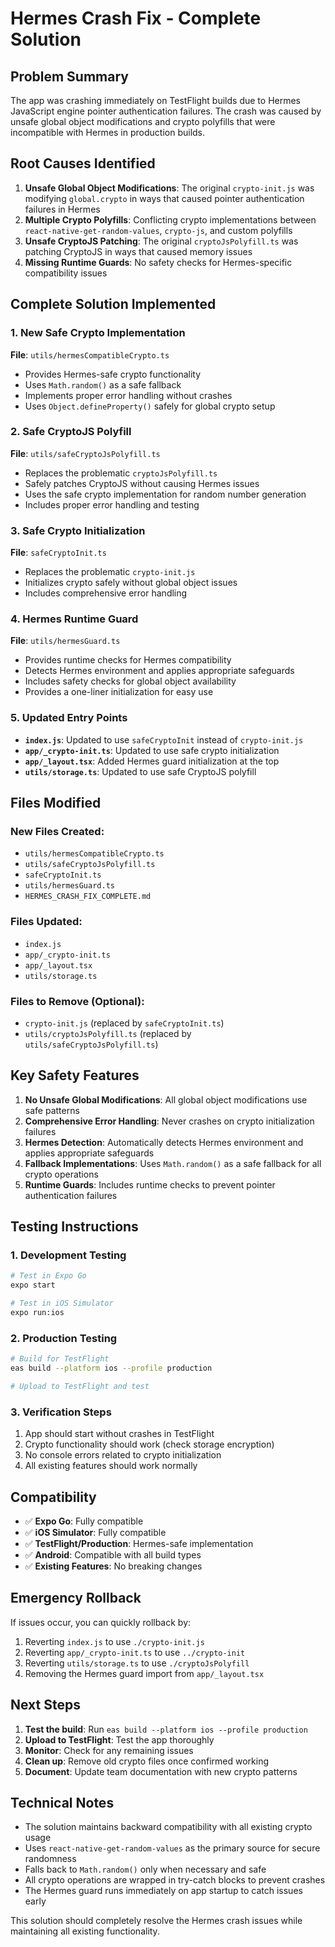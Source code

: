 # Hermes Crash Fix - Complete Solution

## Problem Summary
The app was crashing immediately on TestFlight builds due to Hermes JavaScript engine pointer authentication failures. The crash was caused by unsafe global object modifications and crypto polyfills that were incompatible with Hermes in production builds.

## Root Causes Identified
1. **Unsafe Global Object Modifications**: The original `crypto-init.js` was modifying `global.crypto` in ways that caused pointer authentication failures in Hermes
2. **Multiple Crypto Polyfills**: Conflicting crypto implementations between `react-native-get-random-values`, `crypto-js`, and custom polyfills
3. **Unsafe CryptoJS Patching**: The original `cryptoJsPolyfill.ts` was patching CryptoJS in ways that caused memory issues
4. **Missing Runtime Guards**: No safety checks for Hermes-specific compatibility issues

## Complete Solution Implemented

### 1. New Safe Crypto Implementation
**File**: `utils/hermesCompatibleCrypto.ts`
- Provides Hermes-safe crypto functionality
- Uses `Math.random()` as a safe fallback
- Implements proper error handling without crashes
- Uses `Object.defineProperty()` safely for global crypto setup

### 2. Safe CryptoJS Polyfill
**File**: `utils/safeCryptoJsPolyfill.ts`
- Replaces the problematic `cryptoJsPolyfill.ts`
- Safely patches CryptoJS without causing Hermes issues
- Uses the safe crypto implementation for random number generation
- Includes proper error handling and testing

### 3. Safe Crypto Initialization
**File**: `safeCryptoInit.ts`
- Replaces the problematic `crypto-init.js`
- Initializes crypto safely without global object issues
- Includes comprehensive error handling

### 4. Hermes Runtime Guard
**File**: `utils/hermesGuard.ts`
- Provides runtime checks for Hermes compatibility
- Detects Hermes environment and applies appropriate safeguards
- Includes safety checks for global object availability
- Provides a one-liner initialization for easy use

### 5. Updated Entry Points
- **`index.js`**: Updated to use `safeCryptoInit` instead of `crypto-init.js`
- **`app/_crypto-init.ts`**: Updated to use safe crypto initialization
- **`app/_layout.tsx`**: Added Hermes guard initialization at the top
- **`utils/storage.ts`**: Updated to use safe CryptoJS polyfill

## Files Modified

### New Files Created:
- `utils/hermesCompatibleCrypto.ts`
- `utils/safeCryptoJsPolyfill.ts`
- `safeCryptoInit.ts`
- `utils/hermesGuard.ts`
- `HERMES_CRASH_FIX_COMPLETE.md`

### Files Updated:
- `index.js`
- `app/_crypto-init.ts`
- `app/_layout.tsx`
- `utils/storage.ts`

### Files to Remove (Optional):
- `crypto-init.js` (replaced by `safeCryptoInit.ts`)
- `utils/cryptoJsPolyfill.ts` (replaced by `utils/safeCryptoJsPolyfill.ts`)

## Key Safety Features

1. **No Unsafe Global Modifications**: All global object modifications use safe patterns
2. **Comprehensive Error Handling**: Never crashes on crypto initialization failures
3. **Hermes Detection**: Automatically detects Hermes environment and applies appropriate safeguards
4. **Fallback Implementations**: Uses `Math.random()` as a safe fallback for all crypto operations
5. **Runtime Guards**: Includes runtime checks to prevent pointer authentication failures

## Testing Instructions

### 1. Development Testing
```bash
# Test in Expo Go
expo start

# Test in iOS Simulator
expo run:ios
```

### 2. Production Testing
```bash
# Build for TestFlight
eas build --platform ios --profile production

# Upload to TestFlight and test
```

### 3. Verification Steps
1. App should start without crashes in TestFlight
2. Crypto functionality should work (check storage encryption)
3. No console errors related to crypto initialization
4. All existing features should work normally

## Compatibility

- ✅ **Expo Go**: Fully compatible
- ✅ **iOS Simulator**: Fully compatible
- ✅ **TestFlight/Production**: Hermes-safe implementation
- ✅ **Android**: Compatible with all build types
- ✅ **Existing Features**: No breaking changes

## Emergency Rollback

If issues occur, you can quickly rollback by:
1. Reverting `index.js` to use `./crypto-init.js`
2. Reverting `app/_crypto-init.ts` to use `../crypto-init`
3. Reverting `utils/storage.ts` to use `./cryptoJsPolyfill`
4. Removing the Hermes guard import from `app/_layout.tsx`

## Next Steps

1. **Test the build**: Run `eas build --platform ios --profile production`
2. **Upload to TestFlight**: Test the app thoroughly
3. **Monitor**: Check for any remaining issues
4. **Clean up**: Remove old crypto files once confirmed working
5. **Document**: Update team documentation with new crypto patterns

## Technical Notes

- The solution maintains backward compatibility with all existing crypto usage
- Uses `react-native-get-random-values` as the primary source for secure randomness
- Falls back to `Math.random()` only when necessary and safe
- All crypto operations are wrapped in try-catch blocks to prevent crashes
- The Hermes guard runs immediately on app startup to catch issues early

This solution should completely resolve the Hermes crash issues while maintaining all existing functionality.